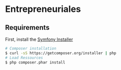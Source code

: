 # Entrepreneuriales

## Requirements

First, install the [Symfony Installer](https://github.com/symfony/symfony-installer)

```bash
# Composer installation
$ curl -sS https://getcomposer.org/installer | php
# Load Ressources
$ php composer.phar install
```
